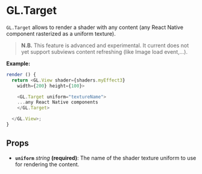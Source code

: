 # GL.Target

`GL.Target` allows to render a shader with any content (any React Native component rasterized as a uniform texture).

> **N.B.** This feature is advanced and experimental. It current does not yet support subviews content refreshing (like Image load event,...).

**Example:**

```js
render () {
  return <GL.View shader={shaders.myEffect3}
    width={200} height={100}>

    <GL.Target uniform="textureName">
    ...any React Native components
    </GL.Target>

  </GL.View>;
}
```

## Props

- **`uniform`** *string* **(required)**: The name of the shader texture uniform to use for rendering the content.

